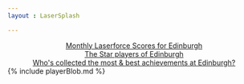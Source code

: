 ```yaml
---
layout : LaserSplash

---
```



	
<center>
<a href = "{{ "MonthlyScores " | relative_url }}" > Monthly Laserforce Scores for Edinburgh</a> <br/>
<a href = "{{ "StarQuality " | relative_url }}" > The Star players of Edinburgh</a> <br/>
<a href = "{{ "Overachievers " | relative_url }}" > Who's collected the most & best achievements at Edinburgh?</a>
</center>

<div style = "margin-right:auto; margin-left:auto; width: 558px;">
{% include playerBlob.md %}  